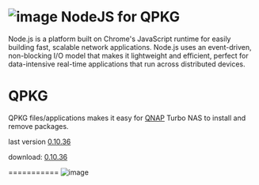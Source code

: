 ![image](https://github.com/jupe/QPKG-NodeJS/raw/master/icon/qpkg_icon.png)
NodeJS for QPKG
===========
Node.js is a platform built on Chrome's JavaScript runtime for easily building fast, scalable network applications. Node.js uses an event-driven, non-blocking I/O model that makes it lightweight and efficient, perfect for data-intensive real-time applications that run across distributed devices.

QPKG
===========
QPKG files/applications makes it easy for [QNAP](http://www.qnap.com/) Turbo NAS to install and remove packages.

last version [0.10.36](https://github.com/jupe/QPKG-NodeJS/raw/master/build/nodejs_0.10.36_x86.qpkg)

download: [0.10.36](https://github.com/jupe/QPKG-NodeJS/raw/master/build/nodejs_0.10.36_x86.qpkg)


===========
![image](https://github.com/jupe/QPKG-NodeJS/raw/master/icon/nodejs_640x400.png)
